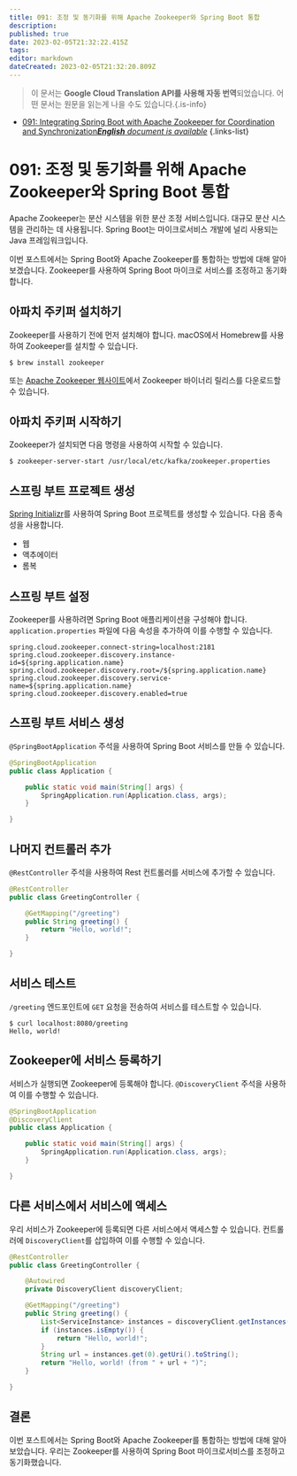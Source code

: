 ```yaml
---
title: 091: 조정 및 동기화를 위해 Apache Zookeeper와 Spring Boot 통합
description: 
published: true
date: 2023-02-05T21:32:22.415Z
tags: 
editor: markdown
dateCreated: 2023-02-05T21:32:20.809Z
---
```


> 이 문서는 **Google Cloud Translation API를 사용해 자동 번역**되었습니다.
어떤 문서는 원문을 읽는게 나을 수도 있습니다.{.is-info}



- [091: Integrating Spring Boot with Apache Zookeeper for Coordination and Synchronization***English** document is available*](/en/Knowledge-base/Spring-Boot/Learning/091-integrating-spring-boot-with-apache-zookeeper-for-coordination-and-synchronization)
{.links-list}


# 091: 조정 및 동기화를 위해 Apache Zookeeper와 Spring Boot 통합

Apache Zookeeper는 분산 시스템을 위한 분산 조정 서비스입니다. 대규모 분산 시스템을 관리하는 데 사용됩니다. Spring Boot는 마이크로서비스 개발에 널리 사용되는 Java 프레임워크입니다.

이번 포스트에서는 Spring Boot와 Apache Zookeeper를 통합하는 방법에 대해 알아보겠습니다. Zookeeper를 사용하여 Spring Boot 마이크로 서비스를 조정하고 동기화합니다.

## 아파치 주키퍼 설치하기

Zookeeper를 사용하기 전에 먼저 설치해야 합니다. macOS에서 Homebrew를 사용하여 Zookeeper를 설치할 수 있습니다.

```
$ brew install zookeeper
```

또는 [Apache Zookeeper 웹사이트](https://zookeeper.apache.org/)에서 Zookeeper 바이너리 릴리스를 다운로드할 수 있습니다.

## 아파치 주키퍼 시작하기

Zookeeper가 설치되면 다음 명령을 사용하여 시작할 수 있습니다.

```
$ zookeeper-server-start /usr/local/etc/kafka/zookeeper.properties
```

## 스프링 부트 프로젝트 생성

[Spring Initializr](https://start.spring.io/)를 사용하여 Spring Boot 프로젝트를 생성할 수 있습니다. 다음 종속성을 사용합니다.

* 웹
* 액추에이터
* 롬복

## 스프링 부트 설정

Zookeeper를 사용하려면 Spring Boot 애플리케이션을 구성해야 합니다. `application.properties` 파일에 다음 속성을 추가하여 이를 수행할 수 있습니다.

```properties
spring.cloud.zookeeper.connect-string=localhost:2181
spring.cloud.zookeeper.discovery.instance-id=${spring.application.name}
spring.cloud.zookeeper.discovery.root=/${spring.application.name}
spring.cloud.zookeeper.discovery.service-name=${spring.application.name}
spring.cloud.zookeeper.discovery.enabled=true
```

## 스프링 부트 서비스 생성

`@SpringBootApplication` 주석을 사용하여 Spring Boot 서비스를 만들 수 있습니다.

```java
@SpringBootApplication
public class Application {

    public static void main(String[] args) {
        SpringApplication.run(Application.class, args);
    }

}
```

## 나머지 컨트롤러 추가

`@RestController` 주석을 사용하여 Rest 컨트롤러를 서비스에 추가할 수 있습니다.

```java
@RestController
public class GreetingController {

    @GetMapping("/greeting")
    public String greeting() {
        return "Hello, world!";
    }

}
```

## 서비스 테스트

`/greeting` 엔드포인트에 `GET` 요청을 전송하여 서비스를 테스트할 수 있습니다.

```
$ curl localhost:8080/greeting
Hello, world!
```

## Zookeeper에 서비스 등록하기

서비스가 실행되면 Zookeeper에 등록해야 합니다. `@DiscoveryClient` 주석을 사용하여 이를 수행할 수 있습니다.

```java
@SpringBootApplication
@DiscoveryClient
public class Application {

    public static void main(String[] args) {
        SpringApplication.run(Application.class, args);
    }

}
```

## 다른 서비스에서 서비스에 액세스

우리 서비스가 Zookeeper에 등록되면 다른 서비스에서 액세스할 수 있습니다. 컨트롤러에 `DiscoveryClient`를 삽입하여 이를 수행할 수 있습니다.

```java
@RestController
public class GreetingController {

    @Autowired
    private DiscoveryClient discoveryClient;

    @GetMapping("/greeting")
    public String greeting() {
        List<ServiceInstance> instances = discoveryClient.getInstances("greeting-service");
        if (instances.isEmpty()) {
            return "Hello, world!";
        }
        String url = instances.get(0).getUri().toString();
        return "Hello, world! (from " + url + ")";
    }

}
```

## 결론

이번 포스트에서는 Spring Boot와 Apache Zookeeper를 통합하는 방법에 대해 알아보았습니다. 우리는 Zookeeper를 사용하여 Spring Boot 마이크로서비스를 조정하고 동기화했습니다.